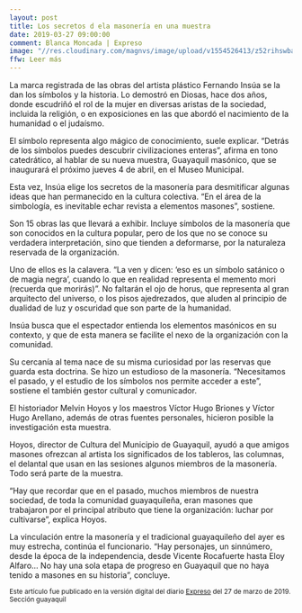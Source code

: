 ```yaml
---
layout: post
title: Los secretos d ela masonería en una muestra
date: 2019-03-27 09:00:00
comment: Blanca Moncada | Expreso
image: "//res.cloudinary.com/magnvs/image/upload/v1554526413/z52rihswbajt3juwcjjl.jpg"
ffw: Leer más
---
```

La marca registrada de las obras del artista plástico Fernando Insúa se la dan los símbolos y la historia. Lo demostró en Diosas, hace dos años, donde escudriñó el rol de la mujer en diversas aristas de la sociedad, incluida la religión, o en exposiciones en las que abordó el nacimiento de la humanidad o el judaísmo.

El símbolo representa algo mágico de conocimiento, suele explicar. “Detrás de los símbolos puedes descubrir civilizaciones enteras”, afirma en tono catedrático, al hablar de su nueva muestra, Guayaquil masónico, que se inaugurará el próximo jueves 4 de abril, en el Museo Municipal.

Esta vez, Insúa elige los secretos de la masonería para desmitificar algunas ideas que han permanecido en la cultura colectiva. “En el área de la simbología, es inevitable echar revista a elementos masones”, sostiene.

Son 15 obras las que llevará a exhibir. Incluye símbolos de la masonería que son conocidos en la cultura popular, pero de los que no se conoce su verdadera interpretación, sino que tienden a deformarse, por la naturaleza reservada de la organización.

Uno de ellos es la calavera. “La ven y dicen: ‘eso es un símbolo satánico o de magia negra’, cuando lo que en realidad representa el memento mori (recuerda que morirás)”. No faltarán el ojo de horus, que representa al gran arquitecto del universo, o los pisos ajedrezados, que aluden al principio de dualidad de luz y oscuridad que son parte de la humanidad.

Insúa busca que el espectador entienda los elementos masónicos en su contexto, y que de esta manera se facilite el nexo de la organización con la comunidad.

Su cercanía al tema nace de su misma curiosidad por las reservas que guarda esta doctrina. Se hizo un estudioso de la masonería. “Necesitamos el pasado, y el estudio de los símbolos nos permite acceder a este”, sostiene el también gestor cultural y comunicador.

El historiador Melvin Hoyos y los maestros Víctor Hugo Briones y Víctor Hugo Arellano, además de otras fuentes personales, hicieron posible la investigación esta muestra.

Hoyos, director de Cultura del Municipio de Guayaquil, ayudó a que amigos masones ofrezcan al artista los significados de los tableros, las columnas, el delantal que usan en las sesiones algunos miembros de la masonería. Todo será parte de la muestra.

“Hay que recordar que en el pasado, muchos miembros de nuestra sociedad, de toda la comunidad guayaquileña, eran masones que trabajaron por el principal atributo que tiene la organización: luchar por cultivarse”, explica Hoyos.

La vinculación entre la masonería y el tradicional guayaquileño del ayer es muy estrecha, continúa el funcionario. “Hay personajes, un sinnúmero, desde la época de la independencia, desde Vicente Rocafuerte hasta Eloy Alfaro... No hay una sola etapa de progreso en Guayaquil que no haya tenido a masones en su historia”, concluye.

<small>Este artículo fue publicado en la versión digital del diario [Expreso](//www.expreso.ec/guayaquil/ecuador-guayaquil-masoneria-muestra-arte-fernandoinsua-guayaquilmasonico-JM2718931) del 27 de marzo de 2019. Sección guayaquil</small>

